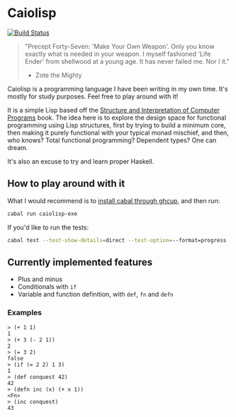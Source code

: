 # Caiolisp

[![Build Status](https://cloud.drone.io/api/badges/caiorulli/caiolisp/status.svg?ref=refs/heads/deck)](https://cloud.drone.io/caiorulli/caiolisp)

> "Precept Forty-Seven: 'Make Your Own Weapon'. Only you know exactly what is needed in your weapon. I myself fashioned 'Life Ender' from shellwood at a young age. It has never failed me. Nor I it."
>
> - Zote the Mighty

Caiolisp is a programming language I have been writing in my own time. It's mostly for study purposes. Feel free to play around with it!

It is a simple Lisp based off the [Structure and Interpretation of Computer Programs](https://github.com/sarabander/sicp) book. The idea here is to explore the design space for functional programming using Lisp structures, first by trying to build a minimum core, then making it purely functional with your typical monad mischief, and then, who knows? Total functional programming? Dependent types? One can dream.

It's also an excuse to try and learn proper Haskell.

## How to play around with it

What I would recommend is to [install cabal through ghcup](https://www.haskell.org/ghcup/), and then run:

```sh
cabal run caiolisp-exe
```

If you'd like to run the tests:

```sh
cabal test --test-show-details=direct --test-option=--format=progress
```

## Currently implemented features

- Plus and minus
- Conditionals with `if`
- Variable and function definition, with `def`, `fn` and `defn`

### Examples

```
> (+ 1 1)
1
> (+ 3 (- 2 1))
2
> (= 3 2)
false
> (if (= 2 2) 1 3)
1
> (def conquest 42)
42
> (defn inc (x) (+ x 1))
<Fn>
> (inc conquest)
43
```
